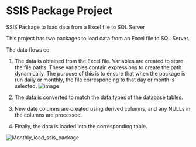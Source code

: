 # SSIS Package Project
SSIS Package to load data from a Excel file to SQL Server

This project has two packages to load data from an Excel file to SQL Server. 

The data flows co

1. The data is obtained from the Excel file.
   Variables are created to store the file paths. These variables contain expressions to create the path dynamically. The purpose of this is to ensure that when the package is run daily or monthly, the file corresponding to that day or month is selected.
   ![image](https://github.com/user-attachments/assets/ecacc420-c044-4a06-bfb9-a938fa227fac)

3. The data is converted to match the data types of the database tables.
4. New date columns are created using derived columns, and any NULLs in the columns are processed.
5. Finally, the data is loaded into the corresponding table.

![Monthly_load_ssis_package](https://github.com/user-attachments/assets/0a71dc02-7d05-42cb-b4f7-a5fc85a15f15)
